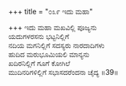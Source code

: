 +++
title = "೦೩೯ ಇದು ಮಹಾ"

+++
ಇದು ಮಹಾ ಮಖವಿಲ್ಲಿ ಪೂಜ್ಯನು  
ಯದುಗಳರಸನು ಭಟ್ಟನಿಲ್ಲಿಗೆ  
ನದಿಯ ಮಗನಿಲ್ಲಿಗೆ ಸದಸ್ಯರು ನಾರದಾದಿಗಳು  
ಹುದಿದ ಮರುಭೂಮಿಯಲಿ ಮಾನ್ಯನು  
ಖದಿರನಿಲ್ಲಿಗೆ ಗೂಗೆ ಕೋಗಿಲೆ  
ಮುದಿನರಿಗಳಿಲ್ಲಿಗೆ ಸಭಾಸದರೆಂದನಾ ಚೈದ್ಯ    ॥39॥